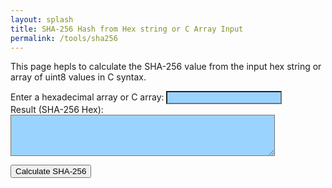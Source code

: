 ```yaml
---
layout: splash
title: SHA-256 Hash from Hex string or C Array Input
permalink: /tools/sha256
---
```

<head>
    <style>
        #inputData, #outputResult {
            background-color: #9BD3FFFF; /* Change this value to your desired color */
            background-blend-mode: multiply
        }
    </style>
</head>

This page hepls to calculate the SHA-256 value from the input hex string or array of uint8 values in C syntax.

<div>
  <label for="inputData">Enter a hexadecimal array or C array:</label>
  <input type="text" id="inputData" />
</div>

<div>
  <label for="outputResult">Result (SHA-256 Hex):</label>
  <textarea id="outputResult" rows="4" cols="50" readonly></textarea>
</div>

<button onclick="calculateSHA256()">Calculate SHA-256</button>

<script>
function calculateSHA256() {
  // Get the input value
  var inputElement = document.getElementById("inputData");
  var inputData = inputElement.value;

  // Remove unnecessary characters and spaces

  // Check if the input contains curly braces (C array syntax)
  var isCArray = inputData.includes('{') && inputData.includes('}');

    if (isCArray) 
    {
        var hexString = convertDecHex(inputData)
    }
    else{

      inputData = inputData.replace(/[^0-9a-fA-F,{}\s]/g, '');
      // Convert the cleaned-up input to a hexadecimal string
      var hexArray = inputData.split(/[\s,{}]+/).filter(Boolean);
      var hexString = hexArray.join('');
    }
  // Convert the hexadecimal string to a Uint8Array
  var hexBytes = new Uint8Array(hexString.length / 2);
  for (var i = 0; i < hexString.length; i += 2) {
    hexBytes[i / 2] = parseInt(hexString.substr(i, 2), 16);
  }

  // Calculate the SHA-256 hash
  crypto.subtle.digest("SHA-256", hexBytes).then(function(hashBuffer) {
    var hashArray = Array.from(new Uint8Array(hashBuffer));
    var hashHex = hashArray.map(byte => byte.toString(16).padStart(2, '0')).join('');

    // Display the result in the output textarea
    var outputElement = document.getElementById("outputResult");
    outputElement.value = hashHex;
  }).catch(function(error) {
    console.error(error);
  });
}

function convertDecHex(inStr) {
    let parsedValues = [];
//convert str to arr str
    let aStr =  inStr.replaceAll(/[{},'\[\]]/g, " ").split(/\s+/g);
    aStr.forEach((str) => {
            if (str.length !== 0)
                str.includes('0x') ?
                    (  str.length===3? parsedValues.push(str.replace('0x', '0')):
                        parsedValues.push(str.replace('0x', '')) ):
                    (  (+str).toString(16).length===1? parsedValues.push('0'+(+str).toString(16)):
                        parsedValues.push(((+str).toString(16))))
        }
    )
    return parsedValues.join('');
}

</script>
